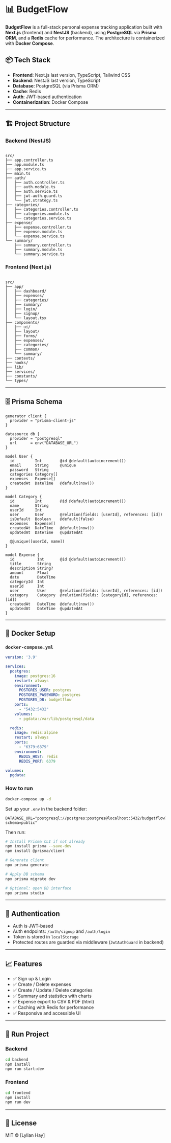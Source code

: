 # 📊 BudgetFlow

**BudgetFlow** is a full-stack personal expense tracking application built with **Next.js** (frontend) and **NestJS** (backend), using **PostgreSQL** via **Prisma ORM**, and a **Redis** cache for performance. The architecture is containerized with **Docker Compose**.

## 📦 Tech Stack

- **Frontend**: Next.js last version, TypeScript, Tailwind CSS
- **Backend**: NestJS last version, TypeScript
- **Database**: PostgreSQL (via Prisma ORM)
- **Cache**: Redis
- **Auth**: JWT-based authentication
- **Containerization**: Docker Compose

---

## 🏗️ Project Structure

### Backend (NestJS)

```

src/
├── app.controller.ts
├── app.module.ts
├── app.service.ts
├── main.ts
├── auth/
│   ├── auth.controller.ts
│   ├── auth.module.ts
│   ├── auth.service.ts
│   ├── jwt-auth.guard.ts
│   └── jwt.strategy.ts
├── categories/
│   ├── categories.controller.ts
│   ├── categories.module.ts
│   └── categories.service.ts
├── expense/
│   ├── expense.controller.ts
│   ├── expense.module.ts
│   └── expense.service.ts
└── summary/
    ├── summary.controller.ts
    ├── summary.module.ts
    └── summary.service.ts

```

### Frontend (Next.js)

```

src/
├── app/
│   ├── dashboard/
│   ├── expenses/
│   ├── categories/
│   ├── summary/
│   ├── login/
│   ├── signup/
│   └── layout.tsx
├── components/
│   ├── ui/
│   ├── layout/
│   ├── forms/
│   ├── expenses/
│   ├── categories/
│   ├── common/
│   └── summary/
├── contexts/
├── hooks/
├── lib/
├── services/
├── constants/
└── types/

````

---

## 🗄️ Prisma Schema

```prisma
generator client {
  provider = "prisma-client-js"
}

datasource db {
  provider = "postgresql"
  url      = env("DATABASE_URL")
}

model User {
  id         Int        @id @default(autoincrement())
  email      String     @unique
  password   String
  categories Category[]
  expenses   Expense[]
  createdAt  DateTime   @default(now())
}

model Category {
  id         Int        @id @default(autoincrement())
  name       String
  userId     Int
  user       User       @relation(fields: [userId], references: [id])
  isDefault  Boolean    @default(false)
  expenses   Expense[]
  createdAt  DateTime   @default(now())
  updatedAt  DateTime   @updatedAt

  @@unique([userId, name])
}

model Expense {
  id          Int       @id @default(autoincrement())
  title       String
  description String?
  amount      Float
  date        DateTime
  categoryId  Int
  userId      Int
  user        User      @relation(fields: [userId], references: [id])
  category    Category  @relation(fields: [categoryId], references: [id])
  createdAt   DateTime  @default(now())
  updatedAt   DateTime  @updatedAt
}
````

---

## 🐳 Docker Setup

### `docker-compose.yml`

```yaml
version: '3.9'

services:
  postgres:
    image: postgres:16
    restart: always
    environment:
      POSTGRES_USER: postgres
      POSTGRES_PASSWORD: postgres
      POSTGRES_DB: budgetflow
    ports:
      - "5432:5432"
    volumes:
      - pgdata:/var/lib/postgresql/data

  redis:
    image: redis:alpine
    restart: always
    ports:
      - "6379:6379"
    environment:
      REDIS_HOST: redis
      REDIS_PORT: 6379

volumes:
  pgdata:
```

### How to run

```bash
docker-compose up -d
```

Set up your `.env` in the backend folder:

```env
DATABASE_URL="postgresql://postgres:postgres@localhost:5432/budgetflow?schema=public"
```

Then run:

```bash
# Install Prisma CLI if not already
npm install prisma --save-dev
npm install @prisma/client

# Generate client
npx prisma generate

# Apply DB schema
npx prisma migrate dev

# Optional: open DB interface
npx prisma studio
```

---

## 🔐 Authentication

* Auth is JWT-based
* Auth endpoints: `/auth/signup` and `/auth/login`
* Token is stored in `localStorage`
* Protected routes are guarded via middleware (`JwtAuthGuard` in backend)

---

## 📈 Features

* ✅ Sign up & Login
* ✅ Create / Delete expenses
* ✅ Create / Update / Delete categories
* ✅ Summary and statistics with charts
* ✅ Expense export to CSV & PDF (html)
* ✅ Caching with Redis for performance
* ✅ Responsive and accessible UI

---

## 🚀 Run Project

### Backend

```bash
cd backend
npm install
npm run start:dev
```

### Frontend

```bash
cd frontend
npm install
npm run dev
```

---

## 📄 License

MIT © \[Lylian Hay]
